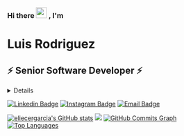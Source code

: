 <!--<p align="center"> <img src="https://avatars.githubusercontent.com/u/22897647?s=200&v=4" alt="gravatar" /> </p>-->

### Hi there <img src="https://media.giphy.com/media/hvRJCLFzcasrR4ia7z/giphy.gif" width="25px"> , I'm
# Luis Rodriguez
## ⚡ Senior Software Developer ⚡
<details>
  Full Stack Web Developer/ Web DevOps
</details>

[![Linkedin Badge](https://img.shields.io/badge/Linkedin-Luis%20Rodriguez-blue)](https://www.linkedin.com/in/luis-rodriguez-19079a140/)
[![Instagram Badge](https://img.shields.io/badge/Instagram-Luis%20Rodriguez-red)](https://www.instagram.com/lrdgzc/)
[![Email Badge](https://img.shields.io/badge/Email-Luis%20Rodriguez-red)](https://www.gmail.com/lrdgz@gmail.com/)

<a href="http://www.github.com/lrdgz"><img src="https://github-readme-stats.vercel.app/api?username=lrdgz&show_icons=true&hide=&count_private=true&title_color=3382ed&text_color=ffffff&icon_color=0891b2&bg_color=1c1917&hide_border=true&show_icons=true" alt="eliecergarcia's GitHub stats" /></a>
<a href="http://www.github.com/lrdgz"><img src="https://github-readme-streak-stats.herokuapp.com/?user=lrdgz&stroke=ffffff&background=1c1917&ring=3382ed&fire=3382ed&currStreakNum=ffffff&currStreakLabel=3382ed&sideNums=ffffff&sideLabels=ffffff&dates=ffffff&hide_border=true" /></a>
<a href="http://www.github.com/lrdgz"><img src="https://activity-graph.herokuapp.com/graph?username=lrdgz&bg_color=1c1917&color=ffffff&line=0891b2&point=ffffff&area_color=1c1917&area=true&hide_border=true&custom_title=GitHub%20Commits%20Graph" alt="GitHub Commits Graph" /></a>
<a href="https://github.com/lrdgz" align="left"><img src="https://github-readme-stats.vercel.app/api/top-langs/?username=lrdgz&langs_count=10&title_color=3382ed&text_color=ffffff&icon_color=0891b2&bg_color=1c1917&hide_border=true&locale=en&custom_title=Top%20%Languages" alt="Top Languages" /></a>
